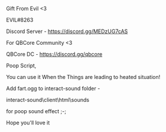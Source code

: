 Gift From Evil <3

EVIL#8263

Discord Server - 
https://discord.gg/MEDzUG7cAS

For QBCore Community <3

QBCore DC - 
https://discord.gg/qbcore

Poop Script,

You can use it When the Things are leading to heated situation!

Add fart.ogg to interact-sound folder - 

interact-sound\client\html\sounds

for poop sound effect ;-;

Hope you'll love it
